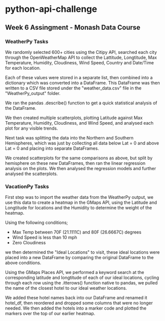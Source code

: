 # python-api-challenge

## Week 6 Assingment - Monash Data Course

### WeatherPy Tasks
We randomly selected 600+ cities using the Citipy API, searched each city through the OpenWeatherMap API to collect the Lattitude, Longtitude, Max Temperature, Humidity, Cloudiness, Wind Speed, Country and Date/Time for each location.

Each of these values were stored in a separate list, then combined into a dictionary which was converted into a DataFrame. This DataFrame was then written to a CSV file stored under the "weather_data.csv" file in the "WeatherPy_output" folder.

We ran the pandas .describe() function to get a quick statistical analysis of the DataFrame.

We then created multiple scatterplots, plotting Latitude against Max Temperature, Humidity, Cloudiness, and Wind Speed, and analysed each plot for any visible trends. 

Next task was splitting the data into the Northern and Southern Hemispheres, which was just by collecting all data below Lat = 0 and above Lat = 0 and placing into separate DataFrames.

We created scatterplots for the same comparisons as above, but split by hemisphere on these new DataFrames, then ran the linear regression analysis on the plots. We then analysed the regression models and further analysed the scatterplots.

### VacationPy Tasks
First step was to import the weather data from the WeatherPy output, we use this data to create a heatmap in the GMaps API, using the Latitude and Longtitude for locations and the Humidity to determine the weight of the heatmap.

Using the following conditions;
- Max Temp between 70F (21.1111C) and 80F (26.6667C) degrees
- Wind Speed is less than 10 mph
- Zero Cloudiness

we then determined the "Ideal Locations" to visit, these ideal locations were placed into a new DataFrame by comparing the original DataFrame to the above conditions.

Using the GMaps Places API, we performed a keyword search at the corresponding latitude and longtitude of each of our ideal locations, cycling through each row using the .itterows() function native to pandas, we pulled the name of the closest hotel to our ideal weather locations.

We added these hotel names back into our DataFrame and renamed it hotel_df, then reordered and dropped some columns that were no longer needed. We then added the hotels into a marker code and plotted the markers over the top of our earlier heatmap.
